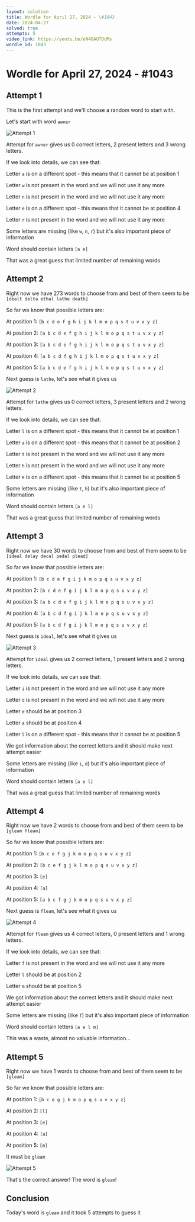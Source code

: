 ```yaml
---
layout: solution
title: Wordle for April 27, 2024 - \#1043
date: 2024-04-27
solved: true
attempts: 5
video_link: https://youtu.be/eN4GAUTDdMs
wordle_id: 1043
---
```


# Wordle for April 27, 2024 - \#1043

## Attempt 1

This is the first attempt and we'll choose a random word to start with.

Let's start with word `awner`

![Attempt 1](2024-04-27/attempt-1.png)

Attempt for `awner` gives us 0 correct letters, 2 present letters and 3 wrong letters.

If we look into details, we can see that:

Letter `a` is on a different spot - this means that it cannot be at position 1

Letter `w` is not present in the word and we will not use it any more

Letter `n` is not present in the word and we will not use it any more

Letter `e` is on a different spot - this means that it cannot be at position 4

Letter `r` is not present in the word and we will not use it any more

Some letters are missing (like `w`, `n`, `r`) but it's also important piece of information

Word should contain letters `[a e]`

That was a great guess that limited number of remaining words



## Attempt 2

Right now we have 273 words to choose from and best of them seem to be `[dealt delta ethal lathe death]`

So far we know that possible letters are:

At position 1: `[b c d e f g h i j k l m o p q s t u v x y z]`

At position 2: `[a b c d e f g h i j k l m o p q s t u v x y z]`

At position 3: `[a b c d e f g h i j k l m o p q s t u v x y z]`

At position 4: `[a b c d f g h i j k l m o p q s t u v x y z]`

At position 5: `[a b c d e f g h i j k l m o p q s t u v x y z]`

Next guess is `lathe`, let's see what it gives us

![Attempt 2](2024-04-27/attempt-2.png)

Attempt for `lathe` gives us 0 correct letters, 3 present letters and 2 wrong letters.

If we look into details, we can see that:

Letter `l` is on a different spot - this means that it cannot be at position 1

Letter `a` is on a different spot - this means that it cannot be at position 2

Letter `t` is not present in the word and we will not use it any more

Letter `h` is not present in the word and we will not use it any more

Letter `e` is on a different spot - this means that it cannot be at position 5

Some letters are missing (like `t`, `h`) but it's also important piece of information

Word should contain letters `[a e l]`

That was a great guess that limited number of remaining words



## Attempt 3

Right now we have 30 words to choose from and best of them seem to be `[ideal delay decal pedal plead]`

So far we know that possible letters are:

At position 1: `[b c d e f g i j k m o p q s u v x y z]`

At position 2: `[b c d e f g i j k l m o p q s u v x y z]`

At position 3: `[a b c d e f g i j k l m o p q s u v x y z]`

At position 4: `[a b c d f g i j k l m o p q s u v x y z]`

At position 5: `[a b c d f g i j k l m o p q s u v x y z]`

Next guess is `ideal`, let's see what it gives us

![Attempt 3](2024-04-27/attempt-3.png)

Attempt for `ideal` gives us 2 correct letters, 1 present letters and 2 wrong letters.

If we look into details, we can see that:

Letter `i` is not present in the word and we will not use it any more

Letter `d` is not present in the word and we will not use it any more

Letter `e` should be at position 3

Letter `a` should be at position 4

Letter `l` is on a different spot - this means that it cannot be at position 5

We got information about the correct letters and it should make next attempt easier

Some letters are missing (like `i`, `d`) but it's also important piece of information

Word should contain letters `[a e l]`

That was a great guess that limited number of remaining words



## Attempt 4

Right now we have 2 words to choose from and best of them seem to be `[gleam fleam]`

So far we know that possible letters are:

At position 1: `[b c e f g j k m o p q s u v x y z]`

At position 2: `[b c e f g j k l m o p q s u v x y z]`

At position 3: `[e]`

At position 4: `[a]`

At position 5: `[a b c f g j k m o p q s u v x y z]`

Next guess is `fleam`, let's see what it gives us

![Attempt 4](2024-04-27/attempt-4.png)

Attempt for `fleam` gives us 4 correct letters, 0 present letters and 1 wrong letters.

If we look into details, we can see that:

Letter `f` is not present in the word and we will not use it any more

Letter `l` should be at position 2

Letter `m` should be at position 5

We got information about the correct letters and it should make next attempt easier

Some letters are missing (like `f`) but it's also important piece of information

Word should contain letters `[a e l m]`

This was a waste, almost no valuable information...



## Attempt 5

Right now we have 1 words to choose from and best of them seem to be `[gleam]`

So far we know that possible letters are:

At position 1: `[b c e g j k m o p q s u v x y z]`

At position 2: `[l]`

At position 3: `[e]`

At position 4: `[a]`

At position 5: `[m]`

It must be `gleam`

![Attempt 5](2024-04-27/attempt-5.png)

That's the correct answer! The word is `gleam`!

## Conclusion

Today's word is `gleam` and it took 5 attempts to guess it

